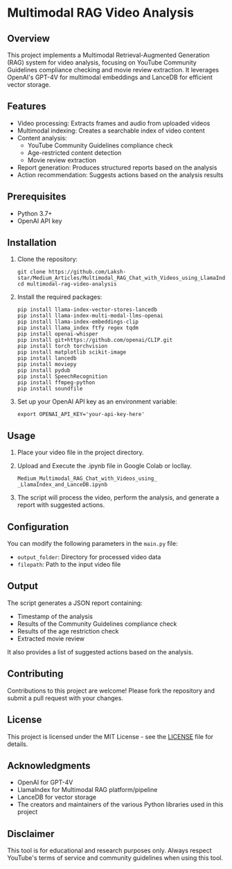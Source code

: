 # Multimodal RAG Video Analysis

## Overview

This project implements a Multimodal Retrieval-Augmented Generation (RAG) system for video analysis, focusing on YouTube Community Guidelines compliance checking and movie review extraction. It leverages OpenAI's GPT-4V for multimodal embeddings and LanceDB for efficient vector storage.

## Features

- Video processing: Extracts frames and audio from uploaded videos
- Multimodal indexing: Creates a searchable index of video content
- Content analysis:
  - YouTube Community Guidelines compliance check
  - Age-restricted content detection
  - Movie review extraction
- Report generation: Produces structured reports based on the analysis
- Action recommendation: Suggests actions based on the analysis results

## Prerequisites

- Python 3.7+
- OpenAI API key

## Installation

1. Clone the repository:
   ```
   git clone https://github.com/Laksh-star/Medium_Articles/Multimodal_RAG_Chat_with_Videos_using_LlamaIndex_and_LanceDB.git
   cd multimodal-rag-video-analysis
   ```

2. Install the required packages:
   ```
   pip install llama-index-vector-stores-lancedb
   pip install llama-index-multi-modal-llms-openai
   pip install llama-index-embeddings-clip
   pip install llama_index ftfy regex tqdm
   pip install openai-whisper
   pip install git+https://github.com/openai/CLIP.git
   pip install torch torchvision
   pip install matplotlib scikit-image
   pip install lancedb
   pip install moviepy
   pip install pydub
   pip install SpeechRecognition
   pip install ffmpeg-python
   pip install soundfile
   ```

3. Set up your OpenAI API key as an environment variable:
   ```
   export OPENAI_API_KEY='your-api-key-here'
   ```

## Usage

1. Place your video file in the project directory.

2. Upload and Execute the .ipynb file in Google Colab or locllay.
   ```
   Medium_Multimodal_RAG_Chat_with_Videos_using_ _LlamaIndex_and_LanceDB.ipynb
   ```

3. The script will process the video, perform the analysis, and generate a report with suggested actions.

## Configuration

You can modify the following parameters in the `main.py` file:

- `output_folder`: Directory for processed video data
- `filepath`: Path to the input video file

## Output

The script generates a JSON report containing:

- Timestamp of the analysis
- Results of the Community Guidelines compliance check
- Results of the age restriction check
- Extracted movie review

It also provides a list of suggested actions based on the analysis.

## Contributing

Contributions to this project are welcome! Please fork the repository and submit a pull request with your changes.

## License

This project is licensed under the MIT License - see the [LICENSE](LICENSE) file for details.

## Acknowledgments

- OpenAI for GPT-4V
- LlamaIndex for Multimodal RAG platform/pipeline
- LanceDB for vector storage
- The creators and maintainers of the various Python libraries used in this project

## Disclaimer

This tool is for educational and research purposes only. Always respect YouTube's terms of service and community guidelines when using this tool.
